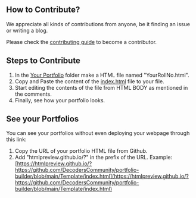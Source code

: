 ## How to Contribute?

We appreciate all kinds of contributions from anyone, be it finding an issue or writing a blog.

Please check the [contributing guide](CONTRIBUTING.md) to become a contributor.

## Steps to Contribute
1. In the [Your Portfolio](https://github.com/DecodersCommunity/portfolio-builder/tree/main/Your%20Portfolio) folder make a HTML file named "YourRollNo.html".
2. Copy and Paste the content of the [index.html](https://github.com/DecodersCommunity/portfolio-builder/blob/main/Template/index.html) file to your file.
3. Start editing the contents of the file from HTML BODY as mentioned in the comments.
4. Finally, see how your portfolio looks.

## See your Portfolios

You can see your portfolios without even deploying your webpage through this link:
1. Copy the URL of your portfolio HTML file from Github.
2. Add "htmlpreview.github.io/?" in the prefix of the URL.
Example: [https://htmlpreview.github.io/?https://github.com/DecodersCommunity/portfolio-builder/blob/main/Template/index.html](https://htmlpreview.github.io/?https://github.com/DecodersCommunity/portfolio-builder/blob/main/Template/index.html)
